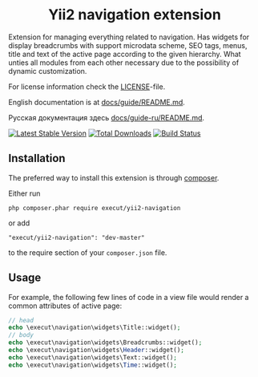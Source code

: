 <p align="center">
    <h1 align="center">Yii2 navigation extension</h1>
</p>

Extension for managing everything related to navigation. Has widgets for display breadcrumbs with support microdata scheme, 
SEO tags, menus, title and text of the active page according to the given hierarchy. What unties all modules from each other
  necessary due to the possibility of dynamic customization.

For license information check the [LICENSE](LICENSE.md)-file.

English documentation is at [docs/guide/README.md](https://github.com/execut/yii2-navigation/blob/master/docs/guide/README.md).

Русская документация здесь [docs/guide-ru/README.md](https://github.com/execut/yii2-navigation/blob/master/docs/guide-ru/README.md).

[![Latest Stable Version](https://poser.pugx.org/execut/yii2-navigation/v/stable.png)](https://packagist.org/packages/execut/yii2-navigation)
[![Total Downloads](https://poser.pugx.org/execut/yii2-navigation/downloads.png)](https://packagist.org/packages/execut/yii2-navigation)
[![Build Status](https://travis-ci.com/execut/yii2-navigation.svg?branch=master)](https://travis-ci.com/yiisoft/execut/yii2-navigation)


Installation
------------

The preferred way to install this extension is through [composer](http://getcomposer.org/download/).

Either run

```
php composer.phar require execut/yii2-navigation
```

or add

```
"execut/yii2-navigation": "dev-master"
```

to the require section of your `composer.json` file.

Usage
----

For example, the following few lines of code in a view file would render a common attributes of active page:

```php
// head
echo \execut\navigation\widgets\Title::widget();
// body
echo \execut\navigation\widgets\Breadcrumbs::widget();
echo \execut\navigation\widgets\Header::widget();
echo \execut\navigation\widgets\Text::widget();
echo \execut\navigation\widgets\Time::widget();
```
